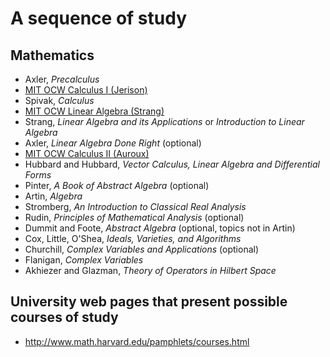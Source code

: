# A sequence of study

## Mathematics

* Axler, *Precalculus*
* [MIT OCW Calculus I (Jerison)](https://www.youtube.com/watch?v=7K1sB05pE0A&list=PL0361E2871852F969)
* Spivak, *Calculus*
* [MIT OCW Linear Algebra (Strang)](https://www.youtube.com/watch?v=ZK3O402wf1c&list=PL49CF3715CB9EF31D)
* Strang, *Linear Algebra and its Applications* or *Introduction to Linear Algebra*
* Axler, *Linear Algebra Done Right* (optional)
* [MIT OCW Calculus II (Auroux)](https://www.youtube.com/watch?v=PxCxlsl_YwY&list=PL4C4C8A7D06566F38)
* Hubbard and Hubbard, *Vector Calculus, Linear Algebra and Differential Forms*
* Pinter, *A Book of Abstract Algebra* (optional)
* Artin, *Algebra*
* Stromberg, *An Introduction to Classical Real Analysis*
* Rudin, *Principles of Mathematical Analysis* (optional)
* Dummit and Foote, *Abstract Algebra* (optional, topics not in Artin)
* Cox, Little, O'Shea, *Ideals, Varieties, and Algorithms*
* Churchill, *Complex Variables and Applications* (optional)
* Flanigan, *Complex Variables*
* Akhiezer and Glazman, *Theory of Operators in Hilbert Space*

## University web pages that present possible courses of study

* <http://www.math.harvard.edu/pamphlets/courses.html>
